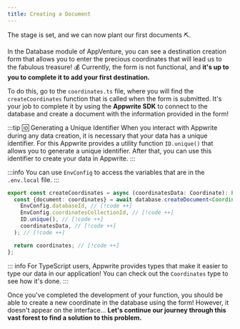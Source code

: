 ```yaml
---
title: Creating a Document
---
```


<Hero
title="Let's Plant Our First Document 🌱"
image="/assets/workshop/database/create.jpg"
description="Now that our collection is created and accessible from AppVenture, all that's left is to add some documents
to it!"
/>

The stage is set, and we can now plant our first documents ⛏️.

In the Database module of AppVenture, you can see a destination creation form that allows you to enter the precious
coordinates that will lead us to the fabulous treasure! 💰 Currently, the form is not functional, and **it's up to you to
complete it to add your first destination.**

To do this, go to the `coordinates.ts` file, where you will find the `createCoordinates` function that is called when
the form is submitted. It's your job to complete it by using the **Appwrite SDK** to connect to the database and create
a document with the information provided in the form!

:::tip 🆔 Generating a Unique Identifier
When you interact with Appwrite during any data creation, it is necessary that your data has a unique identifier. For
this Appwrite provides a utility function `ID.unique()` that allows you to generate a unique identifier. After that, you
can use this identifier to create your data in Appwrite.
:::

:::info
You can use `EnvConfig` to access the variables that are in the `.env.local` file.
:::

<Solution>

```ts
export const createCoordinates = async (coordinatesData: Coordinate): Promise<Coordinate> => {
  const {document: coordinates} = await database.createDocument<Coordinates>( // [!code ++]
    EnvConfig.databaseId, // [!code ++]
    EnvConfig.coordinatesCollectionId, // [!code ++]
    ID.unique(), // [!code ++]
    coordinatesData, // [!code ++]
  ); // [!code ++]

  return coordinates; // [!code ++]
};
```

</Solution>

::: info
For TypeScript users, Appwrite provides types that make it easier to type our data in our application! You can check out
the `Coordinates` type to see how it's done.
:::

Once you've completed the development of your function, you should be able to create a new coordinate in the database
using the form! However, it doesn't appear on the interface... **Let's continue our journey through this vast forest to find a solution to
this problem.**
